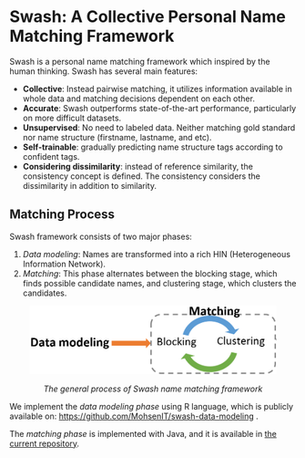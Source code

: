 # Swash: A Collective Personal Name Matching Framework

Swash is a personal name matching framework which inspired by the human thinking. Swash has several main features:
* **Collective**: Instead pairwise matching, it utilizes information available in whole data and matching decisions dependent on each other. 
* **Accurate**: Swash outperforms state-of-the-art performance, particularly on more difficult datasets. 
* **Unsupervised**: No need to labeled data. Neither matching gold standard nor name structure (firstname, lastname, and etc).
* **Self-trainable**: gradually predicting name structure tags according to confident tags.
* **Considering dissimilarity**: instead of reference similarity, the consistency concept is defined. The consistency considers the dissimilarity in addition to similarity.

## Matching Process
Swash framework consists of two major phases: 
1. _Data modeling_: Names are transformed into a rich HIN (Heterogeneous Information Network).
2. _Matching_: This phase alternates between the blocking stage, which finds possible candidate names, and clustering stage, which clusters the candidates.

<p align="center">
  <img src="matching/src/main/resources/swash_phases.PNG" height="120">
</p>
<p align="center">
  <em>The general process of Swash name matching framework</em>
</p>

We implement the _data modeling phase_ using R language, which is publicly available on: https://github.com/MohsenIT/swash-data-modeling .

The _matching phase_ is implemented with Java, and it is available in [the current repository](https://github.com/MohsenIT/swash-matching).
